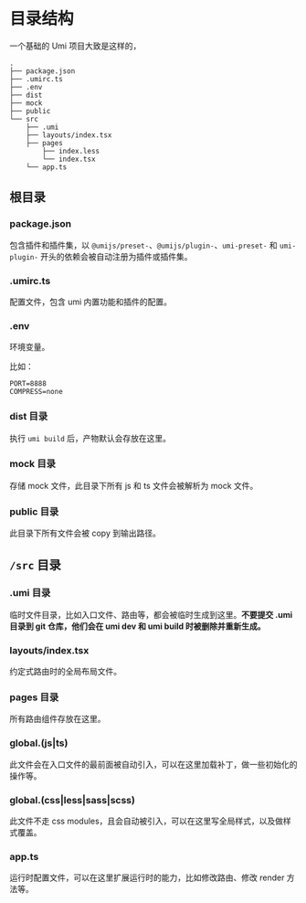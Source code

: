 # 目录结构

一个基础的 Umi 项目大致是这样的，

	.
	├── package.json
	├── .umirc.ts
	├── .env
	├── dist
	├── mock
	├── public
	└── src
	    ├── .umi
	    ├── layouts/index.tsx
	    ├── pages
	        ├── index.less
	        └── index.tsx
	    └── app.ts

## 根目录

### package.json

包含插件和插件集，以 `@umijs/preset-`、`@umijs/plugin-`、`umi-preset-` 和 `umi-plugin-` 开头的依赖会被自动注册为插件或插件集。

### .umirc.ts

配置文件，包含 umi 内置功能和插件的配置。

### .env

环境变量。

比如：

	PORT=8888
	COMPRESS=none

### dist 目录

执行 `umi build` 后，产物默认会存放在这里。

### mock 目录

存储 mock 文件，此目录下所有 js 和 ts 文件会被解析为 mock 文件。

### public 目录

此目录下所有文件会被 copy 到输出路径。

## `/src` 目录

### .umi 目录

临时文件目录，比如入口文件、路由等，都会被临时生成到这里。**不要提交 .umi 目录到 git 仓库，他们会在 umi dev 和 umi build 时被删除并重新生成。**

### layouts/index.tsx

约定式路由时的全局布局文件。

### pages 目录

所有路由组件存放在这里。

### global.(js|ts)

此文件会在入口文件的最前面被自动引入，可以在这里加载补丁，做一些初始化的操作等。

### global.(css|less|sass|scss)

此文件不走 css modules，且会自动被引入，可以在这里写全局样式，以及做样式覆盖。

### app.ts

运行时配置文件，可以在这里扩展运行时的能力，比如修改路由、修改 render 方法等。

